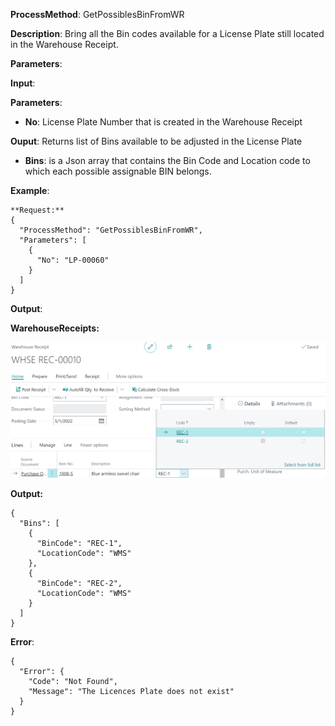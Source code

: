 **ProcessMethod**: GetPossiblesBinFromWR

**Description**:
Bring all the Bin codes available for a License Plate still located in the Warehouse Receipt.

**Parameters**: 

**Input**:

**Parameters**: 
-	**No**: License Plate Number that is created in the Warehouse Receipt 

**Ouput**: Returns list of Bins available to be adjusted in the License Plate
-	**Bins**: is a Json array that contains the Bin Code and Location code to which each possible assignable BIN belongs.

**Example**:

```
**Request:**
{
  "ProcessMethod": "GetPossiblesBinFromWR",
  "Parameters": [
    {
      "No": "LP-00060"
    }
  ]
}
```

**Output**:

**WarehouseReceipts:**

![image.png](/.attachments/image-8c85a697-b947-4caa-b2f7-24d30ec20db0.png)

**Output:**

```
{
  "Bins": [
    {
      "BinCode": "REC-1",
      "LocationCode": "WMS"
    },
    {
      "BinCode": "REC-2",
      "LocationCode": "WMS"
    }
  ]
}
```

**Error**:

```
{
  "Error": {
    "Code": "Not Found",
    "Message": "The Licences Plate does not exist"
  }
}
```
